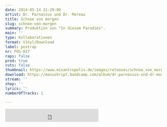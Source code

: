 ```yaml
---
date: 2014-05-14 21:29:00
artist: Dr. Parnassus und Dr. Moreau
title: Schnee von morgen
slug: schnee-von-morgen
summary: Produktion von "In diesem Paradies".
main: ''
type: Kollaborationen
format: Vinyl/Download
label: postrap
nr: POS-017
raps: false
prod: true
cuts: false
thumbnail: https://www.misantropolis.de/images/releases/schnee_von_morgen.jpg
download: https://manuskript.bandcamp.com/album/dr-parnassus-und-dr-moreau-schnee-von-morgen
stream: ''
shop: ''
lyrics: ''
numberOfTracks: 1

---
```


<iframe style="border: 0; width: 300px; height: 42px;" src="https://bandcamp.com/EmbeddedPlayer/album=407366150/size=small/bgcol=ffffff/linkcol=0687f5/artwork=none/track=30347909/transparent=true/" seamless></iframe>
